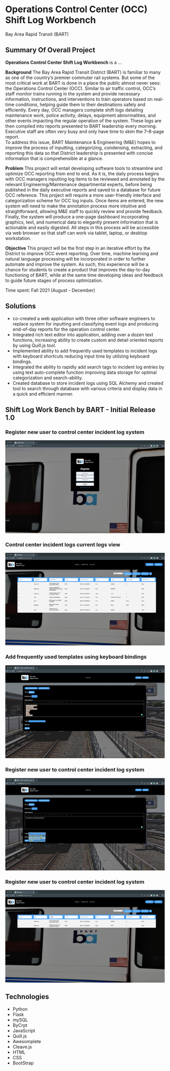
# Operations Control Center (OCC) Shift Log Workbench 

Bay Area Rapid Transit (BART)

## Summary Of Overall Project
**Operations Control Center Shift Log Workbench** is a ... 

**Background** 
The Bay Area Rapid Transit District (BART) is familiar to many as one of the country’s premier commuter rail 
systems. But some of the most critical work at BART is done in a place the public almost never sees: the 
Operations Control Center (OCC). Similar to air traffic control, OCC’s staff monitor trains running in the system 
and provide necessary information, instructions, and interventions to train operators based on real-time 
conditions, helping guide them to their destinations safely and efficiently.  Every day, OCC managers complete 
shift logs detailing maintenance work, police activity, delays, equipment abnormalities, and other events 
impacting the regular operation of the system. These logs are then compiled into reports presented to BART 
leadership every morning. Executive staff are often very busy and only have time to skim the 7–8-page report.  
To address this issue, BART Maintenance & Engineering (M&E) hopes to improve the process of inputting, 
categorizing, condensing, extracting, and reporting this data so that District leadership is presented with concise 
information that is comprehensible at a glance. 

**Problem**
This project will entail developing software tools to streamline and optimize OCC reporting from end to end. As 
it is, the daily process begins with OCC managers inputting log items to be reviewed and annotated by the 
relevant Engineering/Maintenance departmental experts, before being published in the daily executive reports 
and saved to a database for future OCC reference.  This project will require a more user-friendly interface and 
categorization scheme for OCC log inputs. Once items are entered, the new system will need to make the 
annotation process more intuitive and straightforward, allowing M&E staff to quickly review and provide 
feedback. Finally, the system will produce a one-page dashboard incorporating graphics, text, and numerical 
data to elegantly present information that is actionable and easily digested. All steps in this process will be 
accessible via web browser so that staff can work via tablet, laptop, or desktop workstation. 
 
 
**Objective**
This project will be the first step in an iterative effort by the District to improve OCC event reporting. Over time, 
machine learning and natural language processing will be incorporated in order to further automate and 
improve the system. As such, this experience will be a chance for students to create a product that improves the 
day-to-day functioning of BART, while at the same time developing ideas and feedback to guide future stages of 
process optimization. 

Time spent: Fall 2021 (August - December)

## Solutions
* co-created a web application with three other software engineers to replace system for inputting and classifying event logs and producing end-of-day reports for the operation control center.
* Integrated rich text editor into application, adding over a dozen text functions, increasing ability to create custom and detail oriented reports by using Quill.js tool.
* Implemented ability to add frequently used templates to incident logs with keyboard shortcuts reducing input time by utilizing keyboard bindings.
* Integrated the ability to rapidly add search tags to incident log entries by using text auto-complete function improving data storage for optimal categorization and search-ability.
* Created database to store incident logs using SQL Alchemy and created tool to search through database with various criteria and display data in a quick and efficient manner.


## Shift Log Work Bench by BART - Initial Release 1.0 

### Register new user to control center incident log system

![BART Login](/github-imgs/bart-login.png?raw=true "BART OCC Login")

### Control center incident logs current logs view

![BART Login](/github-imgs/bart-2.png?raw=true "BART OCC Current Logs")

### Add frequently used templates using keyboard bindings

![BART Login](/github-imgs/bart-3.png?raw=true "BART OCC Login")

### Register new user to control center incident log system

![BART Login](/github-imgs/bart-4.png?raw=true "BART OCC Login")

### Register new user to control center incident log system

![BART Login](/github-imgs/bart-5.png?raw=true "BART OCC Login")

## Technologies
* Python
* Flask
* mySQL
* ByCrpt
* JavaScript
* Quill.js
* Awesomplete
* Cleave.js
* HTML
* CSS
* BootStrap
